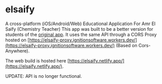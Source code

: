 # elsaify
A cross-platform (iOS/Android/Web) Educational Application For Amr El Saify (Chemistry Teacher)
This app was built to be a better version for students of the [original app](https://play.google.com/store/apps/details?id=com.aplus.elsaify).
It uses the same API through a CORS Proxy hosted on [https://elsaify-proxy.ignitionsoftware.workers.dev/](https://elsaify-proxy.ignitionsoftware.workers.dev/) (Based on Cors-Anywhere).

The web build is hosted here [https://elsaify.netlify.app/](https://elsaify.netlify.app/).

UPDATE: API is no longer functional.
